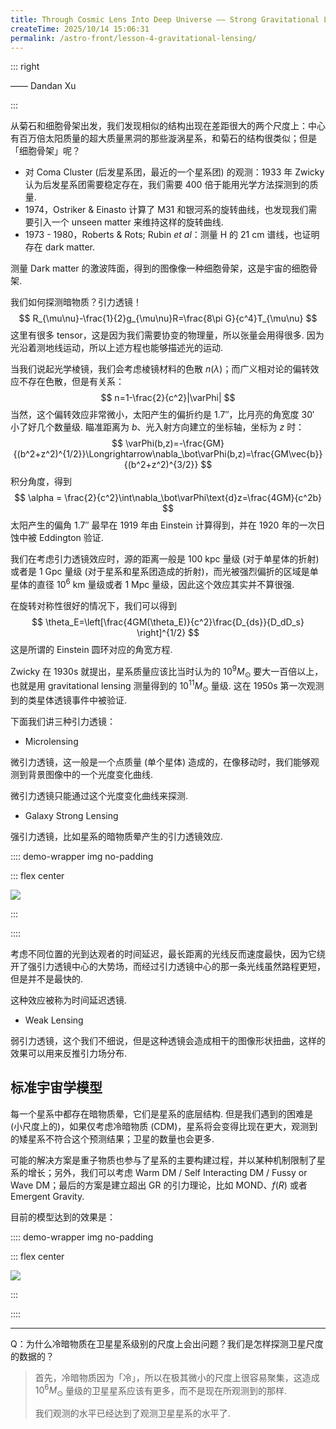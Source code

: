 ```yaml
---
title: Through Cosmic Lens Into Deep Universe —— Strong Gravitational Lensing
createTime: 2025/10/14 15:06:31
permalink: /astro-front/lesson-4-gravitational-lensing/
---
```

::: right

—— Dandan Xu

:::

从菊石和细胞骨架出发，我们发现相似的结构出现在差距很大的两个尺度上：中心有百万倍太阳质量的超大质量黑洞的那些漩涡星系，和菊石的结构很类似；但是「细胞骨架」呢？

* 对 Coma Cluster (后发星系团，最近的一个星系团) 的观测：1933 年 Zwicky 认为后发星系团需要稳定存在，我们需要 400 倍于能用光学方法探测到的质量.
* 1974，Ostriker & Einasto 计算了 M31 和银河系的旋转曲线，也发现我们需要引入一个 unseen matter 来维持这样的旋转曲线.
* 1973 - 1980，Roberts & Rots; Rubin _et al_：测量 $\text{H}$ 的 $21\text{ cm}$ 谱线，也证明存在 dark matter.

测量 Dark matter 的激波阵面，得到的图像像一种细胞骨架，这是宇宙的细胞骨架.

我们如何探测暗物质？引力透镜！
$$
R_{\mu\nu}-\frac{1}{2}g_{\mu\nu}R=\frac{8\pi G}{c^4}T_{\mu\nu}
$$
这里有很多 tensor，这是因为我们需要协变的物理量，所以张量会用得很多. 因为光沿着测地线运动，所以上述方程也能够描述光的运动.

当我们说起光学棱镜，我们会考虑棱镜材料的色散 $n(\lambda)$；而广义相对论的偏转效应不存在色散，但是有关系：
$$
n=1-\frac{2}{c^2}|\varPhi|
$$
当然，这个偏转效应非常微小，太阳产生的偏折约是 $1.7''$，比月亮的角宽度 $30'$ 小了好几个数量级. 瞄准距离为 $b$、光入射方向建立的坐标轴，坐标为 $z$ 时：
$$
\varPhi(b,z)=-\frac{GM}{(b^2+z^2)^{1/2}}\Longrightarrow\nabla_\bot\varPhi(b,z)=\frac{GM\vec{b}}{(b^2+z^2)^{3/2}}
$$
积分角度，得到
$$
\alpha = \frac{2}{c^2}\int\nabla_\bot\varPhi\text{d}z=\frac{4GM}{c^2b}
$$
太阳产生的偏角 $1.7''$ 最早在 1919 年由 Einstein 计算得到，并在 1920 年的一次日蚀中被 Eddington 验证.

我们在考虑引力透镜效应时，源的距离一般是 $100\text{ kpc}$ 量级 (对于单星体的折射) 或者是 $1\text{ Gpc}$ 量级 (对于星系和星系团造成的折射)，而光被强烈偏折的区域是单星体的直径 $10^6\text{ km}$ 量级或者 $1\text{ Mpc}$ 量级，因此这个效应其实并不算很强.

在旋转对称性很好的情况下，我们可以得到
$$
\theta_E=\left[\frac{4GM(\theta_E)}{c^2}\frac{D_{ds}}{D_dD_s} \right]^{1/2}
$$
这是所谓的 Einstein 圆环对应的角宽方程.

Zwicky 在 1930s 就提出，星系质量应该比当时认为的 $10^9M_{\odot}$ 要大一百倍以上，也就是用 gravitational lensing 测量得到的 $10^{11}M_\odot$ 量级. 这在 1950s 第一次观测到的类星体透镜事件中被验证.

下面我们讲三种引力透镜：

* Microlensing

微引力透镜，这一般是一个点质量 (单个星体) 造成的，在像移动时，我们能够观测到背景图像中的一个光度变化曲线.

微引力透镜只能通过这个光度变化曲线来探测.

* Galaxy Strong Lensing

强引力透镜，比如星系的暗物质晕产生的引力透镜效应.

:::: demo-wrapper img no-padding

::: flex center

![](https://vip.123pan.cn/1845440081/ymjew503t0m000d7w32xwyjtepeq4f7jDIYxAIFxDda1DGxPDwUzAa==.png)

:::

::::

考虑不同位置的光到达观者的时间延迟，最长距离的光线反而速度最快，因为它绕开了强引力透镜中心的大势场，而经过引力透镜中心的那一条光线虽然路程更短，但是并不是最快的.

这种效应被称为时间延迟透镜.

* Weak Lensing

弱引力透镜，这个我们不细说，但是这种透镜会造成相干的图像形状扭曲，这样的效果可以用来反推引力场分布.

## 标准宇宙学模型

每一个星系中都存在暗物质晕，它们是星系的底层结构. 但是我们遇到的困难是 (小尺度上的)，如果仅考虑冷暗物质 (CDM)，星系将会变得比现在更大，观测到的矮星系不符合这个预测结果；卫星的数量也会更多.

可能的解决方案是重子物质也参与了星系的主要构建过程，并以某种机制限制了星系的增长；另外，我们可以考虑 Warm DM / Self Interacting DM / Fussy or Wave DM；最后的方案是建立超出 GR 的引力理论，比如 MOND、$f(R)$ 或者 Emergent Gravity.

目前的模型达到的效果是：

:::: demo-wrapper img no-padding

::: flex center

![](https://vip.123pan.cn/1845440081/ymjew503t0m000d7w32xwyk4nreqpy90DIYxAIFxDda1DGxPDwUzAa==.png)

:::

::::

---

Q：为什么冷暗物质在卫星星系级别的尺度上会出问题？我们是怎样探测卫星尺度的数据的？

> 首先，冷暗物质因为「冷」，所以在极其微小的尺度上很容易聚集，这造成 $10^6M_\odot$ 量级的卫星星系应该有更多，而不是现在所观测到的那样.
>
> 我们观测的水平已经达到了观测卫星星系的水平了.